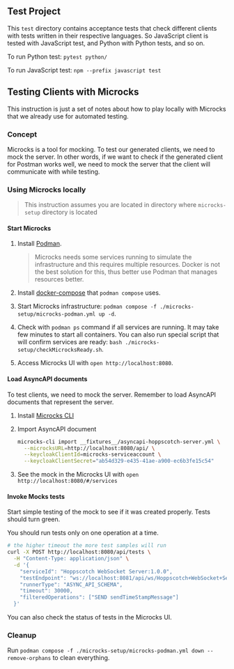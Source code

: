 ## Test Project

This `test` directory contains acceptance tests that check different clients with tests written in their respective languages. So JavaScript client is tested with JavaScript test, and Python with Python tests, and so on.

To run Python test: `pytest python/`

To run JavaScript test: `npm --prefix javascript test`

## Testing Clients with Microcks

This instruction is just a set of notes about how to play locally with Microcks that we already use for automated testing.

### Concept

Microcks is a tool for mocking. To test our generated clients, we need to mock the server. In other words, if we want to check if the generated client for Postman works well, we need to mock the server that the client will communicate with while testing.

### Using Microcks locally

> This instruction assumes you are located in directory where `microcks-setup` directory is located

#### Start Microcks

1. Install [Podman](https://podman.io/docs/installation). 
    > Microcks needs some services running to simulate the infrastructure and this requires multiple resources. Docker is not the best solution for this, thus better use Podman that manages resources better.

1. Install [docker-compose](https://docs.docker.com/compose/install/) that `podman compose` uses.

1. Start Microcks infrastructure: `podman compose -f ./microcks-setup/microcks-podman.yml up -d`.

1. Check with `podman ps` command if all services are running. It may take few minutes to start all containers. You can also run special script that will confirm services are ready: `bash ./microcks-setup/checkMicrocksReady.sh`.

1. Access Microcks UI with `open http://localhost:8080`.

#### Load AsyncAPI documents

To test clients, we need to mock the server. Remember to load AsyncAPI documents that represent the server.

1. Install [Microcks CLI](https://microcks.io/documentation/guides/automation/cli/)

1. Import AsyncAPI document
    ```bash
    microcks-cli import __fixtures__/asyncapi-hoppscotch-server.yml \
      --microcksURL=http://localhost:8080/api/ \
      --keycloakClientId=microcks-serviceaccount \
      --keycloakClientSecret="ab54d329-e435-41ae-a900-ec6b3fe15c54"
    ```

1. See the mock in the Microcks UI with `open http://localhost:8080/#/services`

#### Invoke Mocks tests

Start simple testing of the mock to see if it was created properly. Tests should turn green.

You should run tests only on one operation at a time.

```bash
# the higher timeout the more test samples will run
curl -X POST http://localhost:8080/api/tests \
  -H "Content-Type: application/json" \
  -d '{
    "serviceId": "Hoppscotch WebSocket Server:1.0.0",
    "testEndpoint": "ws://localhost:8081/api/ws/Hoppscotch+WebSocket+Server/1.0.0/sendTimeStampMessage",
    "runnerType": "ASYNC_API_SCHEMA",
    "timeout": 30000,
    "filteredOperations": ["SEND sendTimeStampMessage"]
  }'
```

You can also check the status of tests in the Microcks UI.


### Cleanup

Run `podman compose -f ./microcks-setup/microcks-podman.yml down --remove-orphans` to clean everything.